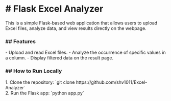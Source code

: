 <h1># Flask Excel Analyzer</h1>

This is a simple Flask-based web application that allows users to upload Excel files, analyze data, and view results directly on the webpage.

<h3>## Features</h3>
- Upload and read Excel files.
- Analyze the occurrence of specific values in a column.
- Display filtered data on the result page.

<h3>## How to Run Locally</h3>
1. Clone the repository: `git clone https://github.com/shv1011/Excel-Analyzer`<br>
2. Run the Flask app: `python app.py`
